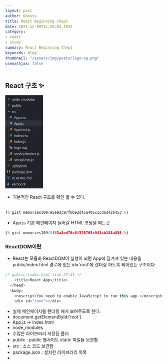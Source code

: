 ```yaml
---
layout: post
author: Ghosts
title: React Beginning Chep1
date: 2021-12-09T11:28:03.104Z
category:
- react
- study
summary: React Beginning Chep1
keywords: blog
thumbnail: "/assets/img/posts/logo-og.png"
usemathjax: false
---
```


## React 구조   ✨
  ![react](/assets/img/posts/folder.png)
  - 기본적인 React 구조를 확인 할 수 있다. 
  
~~~javascript

{% gist memories109/e5e92c97fbbe2d45a405c1cd6d42b453 %}
~~~
- App.js 기본 메인페이지 들어갈 HTML 코딩을 짜는곳 

~~~javascript
{% gist memories109/5f43a8ed76c0f376705c941cb188a855 %}
~~~

### ReactDOM이란 
-  React는 모듈화 ReactDOM이 실행이 되면 App에 담겨져 있는 내용을 public/index.html 경로에 있는 id='root'에 렌더링 하도록 되어있는 구조이다. 

~~~javascript
/* public/index.html line 27~31 */
    <title>React App</title>
  </head>
  <body>
    <noscript>You need to enable JavaScript to run this app.</noscript>
    <div id="root"></div>
~~~

- 실제 메인페이지를 렌더링 해서 보여주도록 한다. 
- document.getElementById('root')
- App.js -> index.html 
- node_modules 
- 수많은 라이브러리 저장된 폴더 
- public : public 웹사이트 static 파일들 보관함  
- src : 소스 코드 보관함
- package.json : 설치한 라이브러리 목록
- 